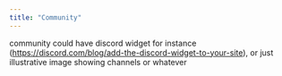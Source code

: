 ```yaml
---
title: "Community"
---
```


community could have discord widget for instance (https://discord.com/blog/add-the-discord-widget-to-your-site), or just illustrative image showing channels or whatever
